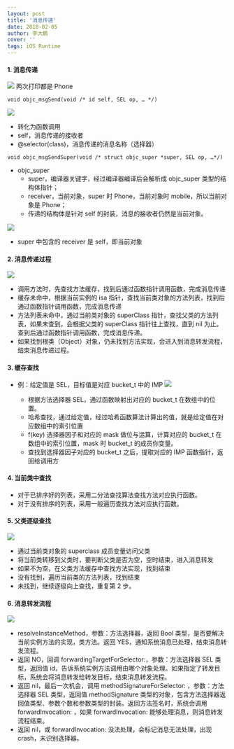 ```yaml
---
layout: post
title: '消息传递'
date: 2018-02-05
author: 李大鹏
cover: ''
tags: iOS Runtime
---
```


#### 1. 消息传递

![](http://files.pandaleo.cn/9358bd2e0b4ec6c5c31747efbfd138d3.png)
两次打印都是 Phone

```
void objc_msgSend(void /* id self, SEL op, … */)
```

![](http://files.pandaleo.cn/fa53d1012e0ea7a39c0c42ac693480aa.png)

- 转化为函数调用
- self，消息传递的接收者
- @selector(class)，消息传递的消息名称（选择器）

```
void objc_msgSendSuper(void /* struct objc_super *super, SEL op, …*/)
```

- objc_super
  - super，编译器关键字，经过编译器编译后会解析成 objc_super 类型的结构体指针；
  - receiver，当前对象，super 时 Phone，当前对象时 mobile，所以当前对象是 Phone；
  - 传递的结构体是针对 self 的封装，消息的接收者仍然是当前对象。

![](http://files.pandaleo.cn/013ec9212a419b944fa7f955108bd6d7.png)

- super 中包含的 receiver 是 self，即当前对象

#### 2. 消息传递过程

![](http://files.pandaleo.cn/97c4810c40c7feb71f5b1eb6fa66e465.png)

- 调用方法时，先查找方法缓存，找到后通过函数指针调用函数，完成消息传递
- 缓存未命中，根据当前实例的 isa 指针，查找当前类对象的方法列表，找到后通过函数指针调用函数，完成消息传递
- 方法列表未命中，通过当前类对象的 superClass 指针，查找父类的方法列表，如果未查到，会根据父类的 superClass 指针往上查找，直到 nil 为止。查到后通过函数指针调用函数，完成消息传递。
- 如果找到根类（Object）对象，仍未找到方法实现，会进入到消息转发流程，结束消息传递过程。

#### 3. 缓存查找

- 例：给定值是 SEL，目标值是对应 bucket_t 中的 IMP
  ![](http://files.pandaleo.cn/a581ec9f9b6363c8f358b6d58041ea56.png)

  - 根据方法选择器 SEL，通过函数映射出对应的 bucket_t 在数组中的位置。
  - 哈希查找，通过给定值，经过哈希函数算法计算出的值，就是给定值在对应数组中的索引位置
  - f(key) 选择器因子和对应的 mask 做位与运算，计算对应的 bucket_t 在数组中的索引位置，mask 时 bucket_t 的成员你变量。
  - 查找到选择器因子对应的 bucket_t 之后，提取对应的 IMP 函数指针，返回给调用方

#### 4. 当前类中查找

- 对于已排序好的列表，采用二分法查找算法查找方法对应执行函数。
- 对于没有排序的列表，采用一般遍历查找方法对应执行函数。

#### 5. 父类逐级查找

![](http://files.pandaleo.cn/0b1112a61f79a2cb7445337bcd12f85e.png)

- 通过当前类对象的 superclass 成员变量访问父类
- 将当前类转移到父类时，要判断父类是否为空，空时结束，进入消息转发
- 如果不为空，在父类方法缓存中查找方法实现，找到结束
- 没有找到，遍历当前类的方法列表，找到结束
- 未找到，继续逐级向上查找，重复第 2 步。

#### 6. 消息转发流程

![](http://files.pandaleo.cn/fc48226ba969aebd79df0c54a62f6cb4.png)

- resolveInstanceMethod，参数：方法选择器，返回 Bool 类型，是否要解决当前实例方法的实现，类方法。返回 YES，通知系统消息已处理，结束消息转发流程。
- 返回 NO，回调 forwardingTargetForSelector:，参数：方法选择器 SEL 类型，返回值 id，告诉系统实例方法调用由哪个对象处理。如果指定了转发目标，系统会将消息转发给转发目标，结束消息转发流程。
- 返回 nil，最后一次机会，调用 methodSignatureForSelector: ，参数：方法选择器 SEL 类型，返回值 methodSignature 类型的对象，包含方法选择器返回值类型、参数个数和参数类型的封装。返回方法签名时，系统会调用 forwardInvocation: ，如果 forwardInvocation: 能够处理消息，则消息转发流程结束。
- 返回 nil，或 forwardInvocation: 没法处理，会标记消息无法处理，出现 crash，未识别选择器。
